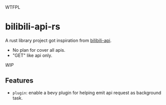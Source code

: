 <a href="http://www.wtfpl.net/"><img
       src="http://www.wtfpl.net/wp-content/uploads/2012/12/wtfpl-badge-4.png"
       width="80" height="15" alt="WTFPL" /></a>

# bilibili-api-rs

A rust library project got inspiration from [bilibili-api](https://github.com/Passkou/bilibili-api).

- No plan for cover all apis.
- "GET" like api only.

*WIP*


## Features

- `plugin`: enable a bevy plugin for helping emit api request as background task.
